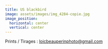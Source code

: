 ```yaml
---
title: US blackbird
image: assets/images/img_4284-copie.jpg
image_position:
  horizontal: center
  vertical: center
---
```

Prints / Tirages : loicbeauperinphoto@gmail.com
